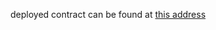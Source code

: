 deployed contract can be found at [this address](https://mumbai.polygonscan.com/address/0xe2156949e2e5ae21861ae96056a42b37e970b955)
